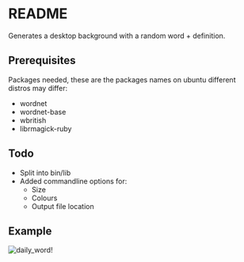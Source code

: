 # README

Generates a desktop background with a random word + definition.

## Prerequisites
Packages needed, these are the packages names on ubuntu different distros may differ:

 * wordnet
 * wordnet-base
 * wbritish
 * librmagick-ruby


## Todo

 * Split into bin/lib
 * Added commandline options for:
   - Size
   - Colours
   - Output file location
  
## Example
![daily_word!](http://github.com/orangemug/gen_wallpaper/raw/master/daily_word/examples/unicorn_cropped.png)

